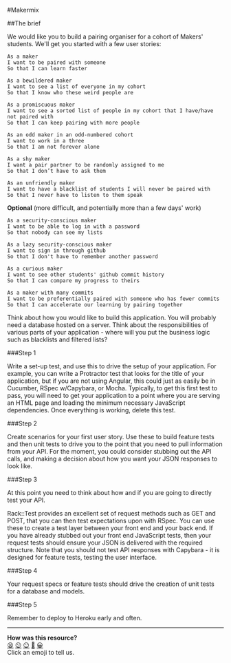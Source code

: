 #Makermix

##The brief

We would like you to build a pairing organiser for a cohort of Makers' students. We'll get you started with a few user stories:

```
As a maker
I want to be paired with someone
So that I can learn faster

As a bewildered maker
I want to see a list of everyone in my cohort
So that I know who these weird people are

As a promiscuous maker
I want to see a sorted list of people in my cohort that I have/have not paired with
So that I can keep pairing with more people

As an odd maker in an odd-numbered cohort
I want to work in a three
So that I am not forever alone

As a shy maker  
I want a pair partner to be randomly assigned to me  
So that I don’t have to ask them  

As an unfriendly maker  
I want to have a blacklist of students I will never be paired with  
So that I never have to listen to them speak  
```

**Optional** (more difficult, and potentially more than a few days' work)

```
As a security-conscious maker
I want to be able to log in with a password
So that nobody can see my lists

As a lazy security-conscious maker
I want to sign in through github
So that I don't have to remember another password

As a curious maker
I want to see other students' github commit history
So that I can compare my progress to theirs

As a maker with many commits
I want to be preferentially paired with someone who has fewer commits
So that I can accelerate our learning by pairing together
```

Think about how you would like to build this application. You will probably need a database hosted on a server. Think about the responsibilities of various parts of your application - where will you put the business logic such as blacklists and filtered lists?

###Step 1

Write a set-up test, and use this to drive the setup of your application. For example, you can write a Protractor test that looks for the title of your application, but if you are not using Angular, this could just as easily be in Cucumber, RSpec w/Capybara, or Mocha. Typically, to get this first test to pass, you will need to get your application to a point where you are serving an HTML page and loading the minimum necessary JavaScript dependencies. Once everything is working, delete this test.

###Step 2

Create scenarios for your first user story. Use these to build feature tests and then unit tests to drive you to the point that you need to pull information from your API. For the moment, you could consider stubbing out the API calls, and making a decision about how you want your JSON responses to look like.

###Step 3

At this point you need to think about how and if you are going to directly test your API. 

Rack::Test provides an excellent set of request methods such as GET and POST, that you can then test expectations upon with RSpec. You can use these to create a test layer between your front end and your back end. If you have already stubbed out your front end JavaScript tests, then your request tests should ensure your JSON is delivered with the required structure. Note that you should not test API responses with Capybara - it is designed for feature tests, testing the user interface.

###Step 4

Your request specs or feature tests should drive the creation of unit tests for a database and models.

###Step 5

Remember to deploy to Heroku early and often.

<!-- BEGIN GENERATED SECTION DO NOT EDIT -->

---

**How was this resource?**  
[😫](https://airtable.com/shrUJ3t7KLMqVRFKR?prefill_Repository=course&prefill_File=makermix/makermix.md&prefill_Sentiment=😫) [😕](https://airtable.com/shrUJ3t7KLMqVRFKR?prefill_Repository=course&prefill_File=makermix/makermix.md&prefill_Sentiment=😕) [😐](https://airtable.com/shrUJ3t7KLMqVRFKR?prefill_Repository=course&prefill_File=makermix/makermix.md&prefill_Sentiment=😐) [🙂](https://airtable.com/shrUJ3t7KLMqVRFKR?prefill_Repository=course&prefill_File=makermix/makermix.md&prefill_Sentiment=🙂) [😀](https://airtable.com/shrUJ3t7KLMqVRFKR?prefill_Repository=course&prefill_File=makermix/makermix.md&prefill_Sentiment=😀)  
Click an emoji to tell us.

<!-- END GENERATED SECTION DO NOT EDIT -->
